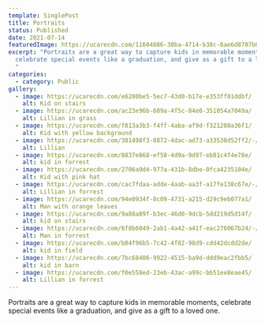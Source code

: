 ```yaml
---
template: SinglePost
title: Portraits
status: Published
date: 2021-07-14
featuredImage: https://ucarecdn.com/11604886-30ba-4714-b38c-6ae6d8707b09/-/crop/800x477/0,0/-/preview/
excerpt: "Portraits are a great way to capture kids in memorable moments,
  celebrate special events like a graduation, and give as a gift to a loved one.
  "
categories:
  - category: Public
gallery:
  - image: https://ucarecdn.com/e6280be5-5ec7-43d0-b17e-e353ff01ddbf/
    alt: Kid on stairs
  - image: https://ucarecdn.com/ac23e96b-609a-4f5c-84e0-351054a7049a/
    alt: Lillian in grass
  - image: https://ucarecdn.com/f813a3b3-f4ff-4aba-af9d-f321208a36f1/
    alt: Kid with yellow background
  - image: https://ucarecdn.com/381498f3-0872-4dac-ad73-a33530d52ff2/-/crop/509x575/134,0/-/preview/
    alt: Lillian
  - image: https://ucarecdn.com/8837e868-ef58-4d9a-9d97-eb81c4f4e78e/
    alt: kid in forrest
  - image: https://ucarecdn.com/2706a9d4-977a-431b-8dbe-0fca4235104e/
    alt: Kid with pink hat
  - image: https://ucarecdn.com/cac7fdaa-adde-4aab-aa3f-a17fe138c67e/-/crop/409x533/189,0/-/preview/
    alt: Lillian in forrest
  - image: https://ucarecdn.com/94e0934f-8c09-4731-a215-d29c9eb077a1/
    alt: Man with orange leaves
  - image: https://ucarecdn.com/9a88a89f-b3ec-46d0-9dcb-5dd219d5d14f/
    alt: kid on stairs
  - image: https://ucarecdn.com/6f8b6049-2ab1-4a42-a41f-eac276067b24/-/crop/440x533/162,0/-/preview/
    alt: Man in forrest
  - image: https://ucarecdn.com/b04f96b5-7c42-4f82-98d9-cdd42dcdd2de/
    alt: kid in field
  - image: https://ucarecdn.com/7bc68406-9922-4515-ba9d-ddd9eac2fbb5/
    alt: kid in barn
  - image: https://ucarecdn.com/f0e558ed-23eb-43ac-a99c-bb51ee8eae45/
    alt: Lillian in forrest
---
```

Portraits are a great way to capture kids in memorable moments, celebrate special events like a graduation, and give as a gift to a loved one.